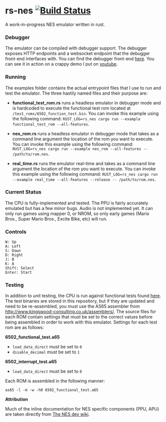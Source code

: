 # rs-nes [![Build Status](https://travis-ci.org/bgourlie/rs-nes.svg?branch=master)](https://travis-ci.org/bgourlie/rs-nes)
A work-in-progress NES emulator written in rust.

### Debugger

The emulator can be compiled with debugger support. The debugger exposes HTTP endpoints and a websocket endpoint that the debugger front-end interfaces with. You can find the debugger front-end [here](https://github.com/bgourlie/rs-nes-debugger-frontend). You can see it in action on a crappy demo I put on [youtube](https://www.youtube.com/watch?v=5JlHSK6BeKI).

### Running

The examples folder contains the actual entrypoint files that I use to run and test the emulator. The three hastily named files and their purpose are:

- **functional_test_rom.rs** runs a headless emulator in debugger mode and is hardcoded to execute the functional test rom located at `/test_roms/6502_function_test.bin`. You can invoke this example using the following command: `RUST_LOG=rs_nes cargo run --example functional_test_rom --all-features`.

- **nes_rom.rs** runs a headless emulator in debugger mode that takes as a command line argument the location of the rom you want to execute. You can invoke this example using the following command: `RUST_LOG=rs_nes cargo run --example nes_rom --all-features -- /path/to/rom.nes`.

- **real_time.rs** runs the emulator real-time and takes as a command line argument the location of the rom you want to execute. You can invoke this example using the following command: `RUST_LOG=rs_nes cargo run --example real_time --all-features --release -- /path/to/rom.nes`.

### Current Status

The CPU is fully-implemented and tested. The PPU is fairly accurately emulated but has a few minor bugs. Audio is not implemented yet. It can only run games using mapper 0, or NROM, so only early games (Mario Bros., Super Mario Bros., Excite Bike, etc) will run.

### Controls

    W: Up
    A: Left
    S: Down
    D: Right
    J: B
    K: A
    Shift: Select
    Enter: Start
    
### Testing

In addition to unit testing, the CPU is run against functional tests found
[here](https://github.com/Klaus2m5/6502_65C02_functional_tests). The test binaries are stored in this repository, but if
they are updated and need to be re-assembled, you must use the AS65 assembler from
http://www.kingswood-consulting.co.uk/assemblers/. The source files for each ROM contain settings that must be set to
the correct values before being assembled in order to work with this emulator. Settings for each test rom are as
follows:

**6502_functional_test.a65**
- `load_data_direct` must be set to `0`
- `disable_decimal` must be set to `1`

**6502_interrupt_test.a65**
- `load_data_direct` must be set to `0`

Each ROM is assembled in the following manner:

    as65 -l -m -w -h0 6502_functional_test.a65

**Attribution**

Much of the inline documentation for NES specific components (PPU, APU) are taken directly from [The NES dev wiki](https://wiki.nesdev.com/).
